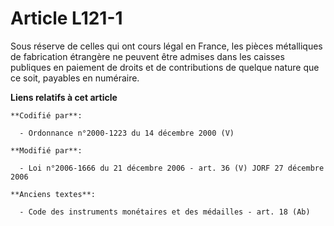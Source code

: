 # Article L121-1

Sous réserve de celles qui ont cours légal en France, les pièces métalliques de fabrication étrangère ne peuvent être admises
dans les caisses publiques en paiement de droits et de contributions de quelque nature que ce soit, payables en numéraire.

**Liens relatifs à cet article**

	**Codifié par**:

	  - Ordonnance n°2000-1223 du 14 décembre 2000 (V)

	**Modifié par**:

	  - Loi n°2006-1666 du 21 décembre 2006 - art. 36 (V) JORF 27 décembre 2006

	**Anciens textes**:

	  - Code des instruments monétaires et des médailles - art. 18 (Ab)
